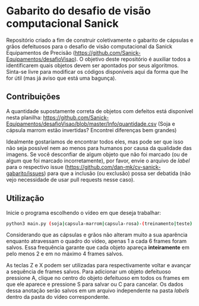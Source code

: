 # Gabarito do desafio de visão computacional Sanick

Repositório criado a fim de construir coletivamente o gabarito de cápsulas e grãos defeituosos para o desafio de visão computacional da Sanick Equipamentos de Precisão (https://github.com/Sanick-Equipamentos/desafioVisao). O objetivo deste repositório é auxiliar todos a identificarem quais objetos devem ser apontados por seus algoritmos. Sinta-se livre para modificar os códigos disponíveis aqui da forma que lhe for útil (mas já aviso que está uma bagunça).

## Contribuições

A quantidade supostamente correta de objetos com defeitos está disponível nesta planilha: https://github.com/Sanick-Equipamentos/desafioVisao/blob/master/Info/quantidade.csv (Soja e cápsula marrom estão invertidas? Encontrei diferenças bem grandes)

Idealmente gostaríamos de encontrar todos eles, mas pode ser que isso não seja possível nem ao menos para humanos por causa da qualidade das imagens. Se você desconfiar de algum objeto que não foi marcado (ou de algum que foi marcado incorretamente), por favor, envie o arquivo de *label* para o respectivo issue (https://github.com/dan-mk/cv-sanick-gabarito/issues) para que a inclusão (ou exclusão) possa ser debatida (não vejo necessidade de usar pull requests nesse caso).

## Utilização

Inicie o programa escolhendo o vídeo em que deseja trabalhar:

```sh
python3 main.py (soja|capsula-marrom|capsula-rosa)-(treinamento|teste)
```

Considerando que as cápsulas e grãos não alteram muito a sua aparência enquanto atravessam o quadro do vídeo, apenas 1 a cada 6 frames foram salvos. Essa frequência garante que cada objeto apareça **inteiramente** em pelo menos 2 e em no máximo 4 frames salvos.

As teclas Z e X podem ser utilizadas para respectivamente voltar e avançar a sequência de frames salvos. Para adicionar um objeto defeituoso pressione A, clique no centro do objeto defeituoso em todos os frames em que ele aparece e pressione S para salvar ou C para cancelar. Os dados dessa anotação serão salvos em um arquivo independente na pasta *labels* dentro da pasta do vídeo correspondente.
